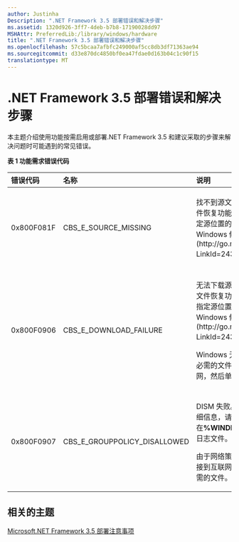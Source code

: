 ```yaml
---
author: Justinha
Description: ".NET Framework 3.5 部署错误和解决步骤"
ms.assetid: 1320d926-3ff7-4deb-b7b8-17190028dd97
MSHAttr: PreferredLib:/library/windows/hardware
title: ".NET Framework 3.5 部署错误和解决步骤"
ms.openlocfilehash: 57c5bcaa7afbfc249000af5cc8db3df71363ae94
ms.sourcegitcommit: d33e870dc4850bf0ea47fdae0d163b04c1c90f15
translationtype: MT
---
```

# <a name="net-framework-35-deployment-errors-and-resolution-steps"></a>.NET Framework 3.5 部署错误和解决步骤


本主题介绍使用功能按需启用或部署.NET Framework 3.5 和建议采取的步骤来解决问题时可能遇到的常见错误。

**表 1 功能需求错误代码**

<table>
<colgroup>
<col width="25%" />
<col width="25%" />
<col width="25%" />
<col width="25%" />
</colgroup>
<thead>
<tr class="header">
<th align="left">错误代码</th>
<th align="left">名称</th>
<th align="left">说明</th>
<th align="left">解决方法步骤</th>
</tr>
</thead>
<tbody>
<tr class="odd">
<td align="left"><p>0x800F081F</p></td>
<td align="left"><p>CBS_E_SOURCE_MISSING</p></td>
<td align="left"><p>找不到源文件。 使用<strong>源</strong>选项指定的文件恢复功能所需的位置。 有关如何指定源位置的详细信息，请参阅[配置 Windows 修复源](http://go.microsoft.com/fwlink/?LinkId=243077)。</p></td>
<td align="left"><p>验证指定的源所需的文件。 源参数应指向安装介质上 （例如，映像装载到<strong>c:\mount</strong> <strong>c:\mount\windows</strong> ） 已装载的映像的 Windows 文件夹的<strong>\sources\sxs 文件夹</strong>中。</p></td>
</tr>
<tr class="even">
<td align="left"><p>0x800F0906</p></td>
<td align="left"><p>CBS_E_DOWNLOAD_FAILURE</p></td>
<td align="left"><p>无法下载源文件。 使用<strong>源</strong>选项指定的文件恢复功能所需的位置。 有关如何指定源位置的详细信息，请参阅[配置 Windows 修复源](http://go.microsoft.com/fwlink/?LinkId=243077)。</p>
<p>Windows 无法连接到互联网才能下载必需的文件。 确保系统已连接至互联网，然后单击<strong>重试</strong>。</p></td>
<td align="left"><p>确认计算机或服务器已连接到 Windows 更新，然后您就可以浏览到<strong>http://update.microsoft.com</strong>。 如果使用 WSUS 管理此计算机的更新时，请验证启用了组策略设置<strong>将 Windows 更新联系人直接来下载修复内容而不是 Windows 服务器更新设备驱动程序列表）</strong> 。</p></td>
</tr>
<tr class="odd">
<td align="left"><p>0x800F0907</p></td>
<td align="left"><p>CBS_E_GROUPPOLICY_DISALLOWED</p></td>
<td align="left"><p>DISM 失败。 未不执行任何操作。 详细信息，请参阅在<strong>%WINDIR%\logs\DISM\dism.log</strong>日志文件。</p>
<p>由于网络策略设置，Windows 无法连接到互联网下载完成所请求的更改所需的文件。</p></td>
<td align="left"><p>有关<strong>指定可选组件的安装和维修组件的设置</strong>组策略设置的帮助与网络管理员联系。</p></td>
</tr>
</tbody>
</table>

 

## <a name="span-idrelatedtopicsspanrelated-topics"></a><span id="related_topics"></span>相关的主题


[Microsoft.NET Framework 3.5 部署注意事项](microsoft-net-framework-35-deployment-considerations.md)

 

 






